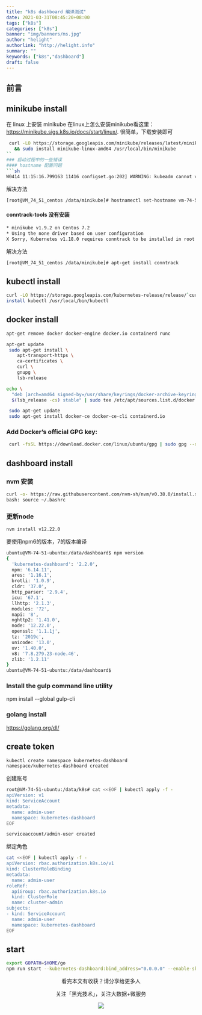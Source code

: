 ```yaml
---
title: "k8s dashboard 编译测试"
date: 2021-03-31T08:45:20+08:00
tags: ["k8s"]
categories: ["k8s"]
banner: "img/banners/ms.jpg"
author: "helight"
authorlink: "http://helight.info"
summary: ""
keywords: ["k8s","dashboard"]
draft: false
---
```


## 前言


## minikube install

在 linux 上安装 minikube
在linux上怎么安装minikube看这里：
https://minikube.sigs.k8s.io/docs/start/linux/.
很简单，下载安装即可
```sh
 curl -LO https://storage.googleapis.com/minikube/releases/latest/minikube-linux-amd64 \
   && sudo install minikube-linux-amd64 /usr/local/bin/minikube
``
### 启动过程中的一些错误
#### hostname 配置问题
```sh
W0414 11:15:16.799163 11416 configset.go:202] WARNING: kubeadm cannot validate component configs for API groups [kubelet.config.k8s.io kubeproxy.config.k8s.io]nodeRegistration.name: Invalid value: "vm_74_51_centos": a DNS-1123 subdomain must consist of lower case alphanumeric characters, '-' or '.', and must start and end with an alphanumeric character (e.g. 'example.com', regex used for validation is '[a-z0-9]([-a-z0-9]*[a-z0-9])?(\.[a-z0-9]([-a-z0-9]*[a-z0-9])?)*')To see the stack trace of this error execute with --v=5 or higher
```
解决方法
```sh
[root@VM_74_51_centos /data/minikube]# hostnamectl set-hostname vm-74-51-centos
```
#### conntrack-tools 没有安装
```sh
* minikube v1.9.2 on Centos 7.2
* Using the none driver based on user configuration
X Sorry, Kubernetes v1.18.0 requires conntrack to be installed in root's path
```
解决方法
```sh
[root@VM_74_51_centos /data/minikube]# apt-get install conntrack
```
## kubectl install 
```sh
curl -LO https://storage.googleapis.com/kubernetes-release/release/`curl -s https://storage.googleapis.com/kubernetes-release/release/stable.txt`/bin/linux/amd64/kubectl
install kubectl /usr/local/bin/kubectl
```
## docker install
```sh
apt-get remove docker docker-engine docker.io containerd runc

apt-get update
 sudo apt-get install \
    apt-transport-https \
    ca-certificates \
    curl \
    gnupg \
    lsb-release

echo \
  "deb [arch=amd64 signed-by=/usr/share/keyrings/docker-archive-keyring.gpg] https://download.docker.com/linux/ubuntu \
  $(lsb_release -cs) stable" | sudo tee /etc/apt/sources.list.d/docker.list > /dev/null

 sudo apt-get update
 sudo apt-get install docker-ce docker-ce-cli containerd.io
 ```
### Add Docker’s official GPG key:
```sh
 curl -fsSL https://download.docker.com/linux/ubuntu/gpg | sudo gpg --dearmor -o /usr/share/keyrings/docker-archive-keyring.gpg
```
## dashboard install
### nvm 安装
```sh
curl -o- https://raw.githubusercontent.com/nvm-sh/nvm/v0.38.0/install.sh | bash
bash: source ~/.bashrc
```
### 更新node
``` sh
nvm install v12.22.0
```
要使用npm6的版本，7的版本编译
```sh
ubuntu@VM-74-51-ubuntu:/data/dashboard$ npm version
{
  'kubernetes-dashboard': '2.2.0',
  npm: '6.14.11',
  ares: '1.16.1',
  brotli: '1.0.9',
  cldr: '37.0',
  http_parser: '2.9.4',
  icu: '67.1',
  llhttp: '2.1.3',
  modules: '72',
  napi: '8',
  nghttp2: '1.41.0',
  node: '12.22.0',
  openssl: '1.1.1j',
  tz: '2019c',
  unicode: '13.0',
  uv: '1.40.0',
  v8: '7.8.279.23-node.46',
  zlib: '1.2.11'
}
ubuntu@VM-74-51-ubuntu:/data/dashboard$ 
```
### Install the gulp command line utility
npm install --global gulp-cli

### golang install
https://golang.org/dl/

## create token
```sh
kubectl create namespace kubernetes-dashboard
namespace/kubernetes-dashboard created
```
创建账号
```sh
root@VM-74-51-ubuntu:/data/k8s# cat <<EOF | kubectl apply -f -
apiVersion: v1
kind: ServiceAccount
metadata:
  name: admin-user
  namespace: kubernetes-dashboard
EOF

serviceaccount/admin-user created
```
绑定角色
```sh
cat <<EOF | kubectl apply -f -
apiVersion: rbac.authorization.k8s.io/v1
kind: ClusterRoleBinding
metadata:
  name: admin-user
roleRef:
  apiGroup: rbac.authorization.k8s.io
  kind: ClusterRole
  name: cluster-admin
subjects:
- kind: ServiceAccount
  name: admin-user
  namespace: kubernetes-dashboard
EOF
```

## start
```sh
export GOPATH=$HOME/go
npm run start --kubernetes-dashboard:bind_address="0.0.0.0" --enable-skip-login
```

<center>
看完本文有收获？请分享给更多人

关注「黑光技术」，关注大数据+微服务

![](/img/qrcode_helight_tech.jpg)
</center>